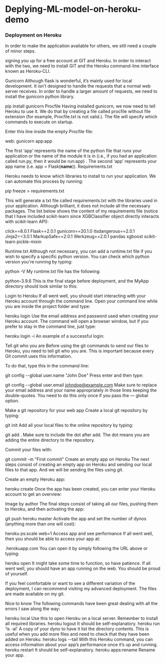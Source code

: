 # Deplying-ML-model-on-heroku-demo

### Deployment on Heroku
In order to make the application available for others, we still need a couple of minor steps. 

signing you up for a free account at GIT and Heroku. In order to interact with the two, we need to install GIT and the Heroku command-line interface known as Heroku-CLI. 

Gunicorn
Although flask is wonderful, it’s mainly used for local development. It isn’t designed to handle the requests that a normal web server receives. In order to handle a larger amount of requests, we need to install the gunicorn python library.

pip install gunicorn
Procfile
Having installed gunicorn, we now need to tell Heroku to use it. We do that by creating a file called procfile without file extension (for example, Procfile.txt is not valid.). The file will specify which commands to execute on startup.

Enter this line inside the empty Procfile file:

web: gunicorn app:app

The first ‘app’ represents the name of the python file that runs your application or the name of the module it is in (i.e., if you had an application called run.py, then it would be run:app)
.
The second ‘app’ represents your app name (i.e. app = Flask(__name__)).
Requirements.txt

Heroku needs to know which libraries to install to run your application. We can automate this process by running:

pip freeze > requirements.txt

This will generate a txt file called requirements.txt with the libraries used in your application. Although brilliant, it does not include all the necessary packages. The list below shows the content of my requirements file (notice that I have included scikit-learn since XGBClassifier object directly interacts with scikit-learn API):

click==8.0.1
Flask==2.0.1
gunicorn==20.1.0
itsdangerous==2.0.1
Jinja2==3.0.1
MarkupSafe==2.0.1
Werkzeug==2.0.1
pandas
xgboost
scikit-learn
pickle-mixin


Runtime.txt
Although not necessary, you can add a runtime.txt file if you wish to specify a specific python version. You can check which python version you're running by typing:

python -V
My runtime.txt file has the following:

python-3.9.6
This is the final stage before deployment, and the MyApp directory should look similar to this:


Login to Heroku
If all went well, you should start interacting with your Heroku account through the command line. Open your command line while you are inside the project folder and type:

heroku login
Use the email address and password used when creating your Heroku account. The command will open a browser window, but if you prefer to stay in the command line, just type:

heroku login -i
An example of a successful login:




Tell git who you are
Before using the git commands to send our files to Heroku, you need to tell git who you are. This is important because every Git commit uses this information.

To do that, type this in the command line:

git config --global user.name "John Doe"
Press enter and then type:

git config --global user.email johndoe@example.com
Make sure to replace your email address and your name appropriately in those lines keeping the double-quotes. You need to do this only once if you pass the — global option.

Make a git repository for your web app
Create a local git repository by typing:

git init
Add all your local files to the online repository by typing:

git add .
Make sure to include the dot after add. The dot means you are adding the entire directory to the repository.

Commit your files with:

git commit -m "First commit"
Create an empty app on Heroku
The next steps consist of creating an empty app on Heroku and sending our local files to that app. And we will be sending the files using git.

Create an empty Heroku app:

heroku create <app-name-you-choose>
Once the app has been created, you can enter your Heroku account to get an overview:


Image by author
The final steps consist of taking all our files, pushing them to Heroku, and then activating the app:

git push heroku master
Activate the app and set the number of dynos (anything more than one will cost):

heroku ps:scale web=1
Access app and see performance
If all went well, then you should be able to access your app at:

<app-name-you-choose>.herokuapp.com
You can open it by simply following the URL above or typing:

heroku open
It might take some time to function, so have patience. If all went well, you should have an app running on the web. You should be proud of yourself.

If you feel comfortable or want to see a different variation of the deployment, I can recommend visiting my advanced deployment. The files are made available on my git.

Nice to know
The following commands have been great dealing with all the errors I saw along the way:

heroku local Use this to open Heroku on a local server. Remember to install all required libraries.
heroku logout It should be self-explanatory.
heroku run 'ls -al' A copy of your dyno to have it list the directory contents. This is useful when you add more files and need to check that they have been added on Heroku.
heroku logs --tail With this Heroku command, you can access information about your app’s performance once it’s up and running.
heroku restart It should be self-explanatory.
heroku apps:rename <newname> Rename your app.

